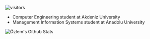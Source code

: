 ![visitors](https://visitor-badge.glitch.me/badge?page_id=page.id)
- Computer Engineering student at Akdeniz University
- Management Information Systems student at Anadolu University

<img align="left" alt="Özlem's Github Stats" src="https://github-readme-stats.vercel.app/api?username=ozlemkorpe&show_icons=true&hide_border=true" />

[linkedin]: https://www.linkedin.com/in/ozlemkorpe/
